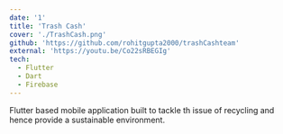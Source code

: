 ```yaml
---
date: '1'
title: 'Trash Cash'
cover: './TrashCash.png'
github: 'https://github.com/rohitgupta2000/trashCashteam'
external: 'https://youtu.be/Co22sRBEGIg'
tech:
  - Flutter
  - Dart
  - Firebase
---
```



Flutter based mobile application built to tackle th issue of recycling and hence provide a sustainable environment.